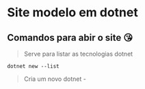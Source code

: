 # Site modelo em dotnet

## Comandos para abir o site 😘

> Serve para listar as tecnologias dotnet

    dotnet new --list

> Cria um novo dotnet - <TEMPLATE> = webapp

    dotnet new <TEMPLATE>

> Comando para iniciar o projeto

    dotnet run
